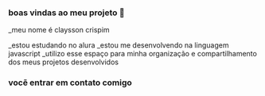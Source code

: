 ### boas vindas ao meu projeto 💙
_meu nome é claysson crispim


_estou estudando no alura
_estou me desenvolvendo na linguagem javascript
_utilizo esse espaço para minha organização e compartilhamento dos meus projetos desenvolvidos

### vocẽ entrar em contato comigo

